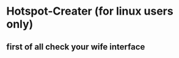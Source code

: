 # Hotspot-Creater (for linux users only)




## first of all check your wife interface 

```  iwconfig 
```
